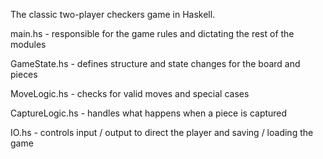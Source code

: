 The classic two-player checkers game in Haskell. 


main.hs - responsible for the game rules and dictating the rest of the modules

GameState.hs - defines structure and state changes for the board and pieces

MoveLogic.hs - checks for valid moves and special cases

CaptureLogic.hs - handles what happens when a piece is captured

IO.hs - controls input / output to direct the player and saving / loading the game

